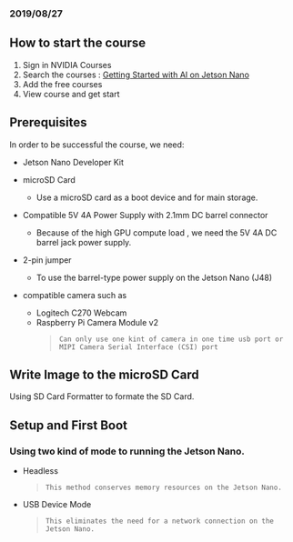 ### 2019/08/27

## How to start the course
  1. Sign in NVIDIA Courses
  2. Search the courses : [Getting Started with AI on Jetson Nano](https://courses.nvidia.com/courses/course-v1:DLI+C-RX-02+V1/info)
  3. Add the free courses
  4. View course and get start
  
## Prerequisites
  In order to be successful the course, we need:

  * Jetson Nano Developer Kit
  
  * microSD Card
    * Use a microSD card as a boot device and for main storage. 
    
  * Compatible 5V 4A Power Supply with 2.1mm DC barrel connector
    * Because of the high GPU compute load , we need the 5V 4A DC barrel jack power supply.
    
  * 2-pin jumper
    * To use the barrel-type power supply on the Jetson Nano (J48)
  
  * compatible camera such as
    * Logitech C270 Webcam
    * Raspberry Pi Camera Module v2
      > `Can only use one kint of camera in one time usb port or MIPI Camera Serial Interface (CSI) port`

## Write Image to the microSD Card
  Using SD Card Formatter to formate the SD Card.
  
## Setup and First Boot
  ### Using two kind of mode to running the Jetson Nano.
  * Headless 
    > `This method conserves memory resources on the Jetson Nano.`
  
  * USB Device Mode
    > `This eliminates the need for a network connection on the Jetson Nano.`
      
 



  

